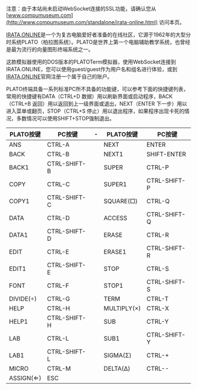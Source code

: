 注意：由于本站尚未启动WebSocket连接的SSL功能，请确认您从 [www.compumuseum.com](http://www.compumuseum.com/standalone/irata-online.html) 访问本页。

[IRATA.ONLINE](https://www.irata.online/)是一个为复古电脑爱好者准备的在线社区，它源于1962年的大型分时系统PLATO（柏拉图系统）。PLATO是世界上第一个电脑辅助教学系统，也曾经是最为流行的向量图形终端系统之一。

这款模拟器使用的DOS版本的PLATOTerm模拟器，使用WebSocket连接到IRATA.ONLINE，您可以使用guest/guest作为用户名和组名进行体验，或到[IRATA.ONLINE](https://www.irata.online/)官网注册一个属于自己的账户。

PLATO终端具备一系列标准PC所不具备的功能键，可以参考下面的快捷键列表，常用的快捷键有DATA（CTRL+D 数据）用以刷新界面或启动程序，BACK（CTRL+B 返回）用以返回到上一级界面或退出，NEXT（ENTER 下一步）用以进入菜单或翻页，STOP（CTRL+S 停止）用以退出程序，如果程序出现卡死的情况，多数情况可以使用SHIFT+STOP强制退出。

| PLATO按键 | PC按键 |-| PLATO按键 | PC按键 |
| ------ | ------ |-| ------ | ------ |
| ANS | CTRL-A || NEXT | ENTER |
| BACK | CTRL-B ||  NEXT1 | SHIFT-ENTER |
| BACK1 | CTRL-SHIFT-B ||  SUPER | CTRL-P |
| COPY | CTRL-C ||  SUPER1 | CTRL-SHIFT-P |
| COPY1 | CTRL-SHIFT-C || SQUARE(□) | CTRL-Q |
| DATA | CTRL-D || ACCESS | CTRL-SHIFT-Q |
| DATA1 | CTRL-SHIFT-D || ERASE | CTRL-R |
| EDIT | CTRL-E || ERASE1 | CTRL-SHIFT-R |
| EDIT1 | CTRL-SHIFT-E || STOP | CTRL-S |
| FONT | CTRL-F || STOP1 | CTRL-SHIFT-S |
| DIVIDE(÷) | CTRL-G || TERM | CTRL-T |
| HELP | CTRL-H || MULTIPLY(×) | CTRL-X |
| HELP1 | CTRL-SHIFT-H || SUB | CTRL-Y |
| LAB | CTRL-L || SUB1 | CTRL-SHIFT-Y |
| LAB1 | CTRL-SHIFT-L || SIGMA(Σ) | CTRL-+ |
| MICRO | CTRL-M || DELTA(Δ) | CTRL-- |
| ASSIGN(⇐) | ESC |